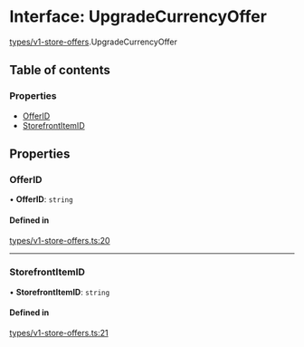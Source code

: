# Interface: UpgradeCurrencyOffer

[types/v1-store-offers](../modules/types_v1_store_offers.md).UpgradeCurrencyOffer

## Table of contents

### Properties

- [OfferID](types_v1_store_offers.UpgradeCurrencyOffer.md#offerid)
- [StorefrontItemID](types_v1_store_offers.UpgradeCurrencyOffer.md#storefrontitemid)

## Properties

### OfferID

• **OfferID**: `string`

#### Defined in

[types/v1-store-offers.ts:20](https://github.com/jameslinimk/unofficial-valorant-api/blob/317491a/package/src/types/v1-store-offers.ts#L20)

___

### StorefrontItemID

• **StorefrontItemID**: `string`

#### Defined in

[types/v1-store-offers.ts:21](https://github.com/jameslinimk/unofficial-valorant-api/blob/317491a/package/src/types/v1-store-offers.ts#L21)
